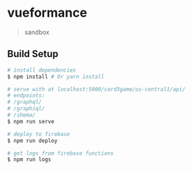 # vueformance

> sandbox

## Build Setup

``` bash
# install dependencies
$ npm install # Or yarn install

# serve with at localhost:5000/card3game/us-central1/api/
# endpoints:
# /graphql/
# /graphiql/
# /shema/
$ npm run serve

# deploy to firebase
$ npm run deploy

# get logs from firebase functions
$ npm run logs
```

